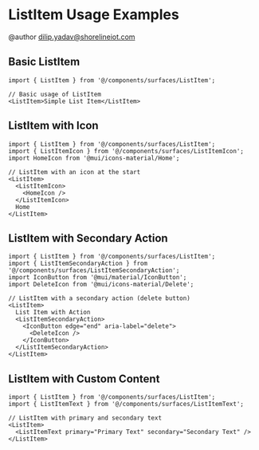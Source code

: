 # ListItem Usage Examples

@author dilip.yadav@shorelineiot.com

## Basic ListItem

```tsx
import { ListItem } from '@/components/surfaces/ListItem';

// Basic usage of ListItem
<ListItem>Simple List Item</ListItem>
```

## ListItem with Icon

```tsx
import { ListItem } from '@/components/surfaces/ListItem';
import { ListItemIcon } from '@/components/surfaces/ListItemIcon';
import HomeIcon from '@mui/icons-material/Home';

// ListItem with an icon at the start
<ListItem>
  <ListItemIcon>
    <HomeIcon />
  </ListItemIcon>
  Home
</ListItem>
```

## ListItem with Secondary Action

```tsx
import { ListItem } from '@/components/surfaces/ListItem';
import { ListItemSecondaryAction } from '@/components/surfaces/ListItemSecondaryAction';
import IconButton from '@mui/material/IconButton';
import DeleteIcon from '@mui/icons-material/Delete';

// ListItem with a secondary action (delete button)
<ListItem>
  List Item with Action
  <ListItemSecondaryAction>
    <IconButton edge="end" aria-label="delete">
      <DeleteIcon />
    </IconButton>
  </ListItemSecondaryAction>
</ListItem>
```

## ListItem with Custom Content

```tsx
import { ListItem } from '@/components/surfaces/ListItem';
import { ListItemText } from '@/components/surfaces/ListItemText';

// ListItem with primary and secondary text
<ListItem>
  <ListItemText primary="Primary Text" secondary="Secondary Text" />
</ListItem>
``` 